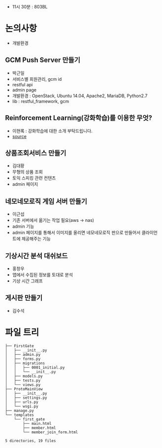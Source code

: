 * 11시 30분 : 803BL

# 논의사항
* 개발환경

## GCM Push Server 만들기
* 박근일
* 서비스별 회원관리, gcm id
* restful api
* admin page
* 개발환경 : OpenStack, Ubuntu 14.04, Apache2, MariaDB, Python2.7
* lib : restful_framework, gcm

## Reinforcement Learning(강화학습)를 이용한 무엇?
* 이현록 : 강화학습에 대한 소개 부탁드립니다.
* [source](https://github.com/hyeonroklee/Machine-Learning)

## 상품조회서비스 만들기
* 김대황
* 무형의 상품 조회
* 토익 스피킹 관련 컨텐츠
* admin 페이지

## 네모네모로직 게임 서버 만들기
* 이근섭
* 기존 서버에서 옮기는 작업 필요(aws -> nas)
* admin 기능
* admin 페이지를 통해서 이미지를 올리면 네모네모로직 판으로 만들어서 클라이언트에 제공해주는 기능

## 기상시간 분석 대쉬보드
* 홍창우
* 앱에서 수집된 정보를 토대로 분석
* 기상 시간 그래프

## 게시판 만들기
* 김수석


# 파일 트리
```
├── FirstGate
│   ├── __init__.py
│   ├── admin.py
│   ├── forms.py
│   ├── migrations
│   │   ├── 0001_initial.py
│   │   └── __init__.py
│   ├── models.py
│   ├── tests.py
│   └── views.py
├── ProtoMainView
│   ├── __init__.py
│   ├── settings.py
│   ├── urls.py
│   └── wsgi.py
├── manage.py
└── templates
    └── first_gate
        ├── main.html
        ├── member.html
        └── member_join_form.html

5 directories, 19 files
```
